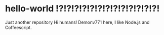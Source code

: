 # hello-world !?!?!?!?!?!?!?!?!?!?!?!?!?!
Just another  repository
Hi humans!
Demonv771 here, I like Node.js and Coffeescript.
